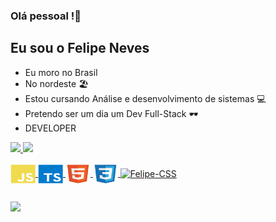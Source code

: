 ### Olá pessoal !👋

## Eu sou o Felipe Neves

- Eu moro no Brasil
- No nordeste 🏖️
- Estou cursando Análise e desenvolvimento de sistemas 💻
- Pretendo ser um dia um Dev Full-Stack 🕶️
- DEVELOPER

<div align="left">
  <a href="https://github.com/nevesfelipe47">
  <img height="180em" src="https://github-readme-stats.vercel.app/api?username=nevesfelipe47&show_icons=true&theme=shades-of-purple&include_all_commits=true&count_private=true"/>
  <img height="180em" src="https://github-readme-stats.vercel.app/api/top-langs/?username=nevesfelipe47&layout=compact&langs_count=7&theme=shades-of-purple"/>
</div>

<div style="display: inline_block"><br>
  <img align="center" alt="Felipe-Js" height="30" width="40" src="https://raw.githubusercontent.com/devicons/devicon/master/icons/javascript/javascript-plain.svg">
  <img align="center" alt="Felipe-Ts" height="30" width="40" src="https://raw.githubusercontent.com/devicons/devicon/master/icons/typescript/typescript-plain.svg">
  <img align="center" alt="Felipe-HTML" height="30" width="40" src="https://raw.githubusercontent.com/devicons/devicon/master/icons/html5/html5-original.svg">
  <img align="center" alt="Felipe-CSS" height="30" width="40" src="https://raw.githubusercontent.com/devicons/devicon/master/icons/css3/css3-original.svg">
  <img align="center" alt="Felipe-CSS" height="30" width="40" src=https://img.shields.io/badge/C-00599C?style=for-the-badge&logo=c&logoColor=white">
  
</div>

   ##
 
<div> 
 
  <a href="https://www.linkedin.com/in/felipe-neves-sfc-978025a1" target="_blank"><img src="https://img.shields.io/badge/-LinkedIn-%230077B5?style=for-the-badge&logo=linkedin&logoColor=white" target="_blank"></a> 
 
</div>

<!--
**nevesfelipe47/nevesfelipe47** is a ✨ _special_ ✨ repository because its `README.md` (this file) appears on your GitHub profile.

Here are some ideas to get you started:

- 🔭 I’m currently working on ...
- 🌱 I’m currently learning ...
- 👯 I’m looking to collaborate on ...
- 🤔 I’m looking for help with ...
- 💬 Ask me about ...
- 📫 How to reach me: ...
- 😄 Pronouns: ...
- ⚡ Fun fact: ...
-->
